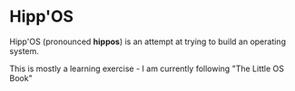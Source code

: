 # Hipp'OS

Hipp'OS (pronounced **hippos**) is an attempt at trying to build an operating system. 

This is mostly a learning exercise - I am currently following "The Little OS Book"